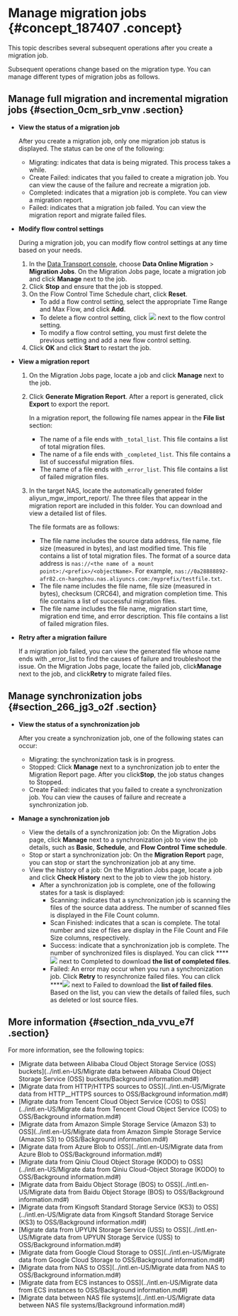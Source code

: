 # Manage migration jobs {#concept_187407 .concept}

This topic describes several subsequent operations after you create a migration job.

Subsequent operations change based on the migration type. You can manage different types of migration jobs as follows.

## Manage full migration and incremental migration jobs {#section_0cm_srb_vnw .section}

-   **View the status of a migration job** 

    After you create a migration job, only one migration job status is displayed. The status can be one of the following:

    -   Migrating: indicates that data is being migrated. This process takes a while.
    -   Create Failed: indicates that you failed to create a migration job. You can view the cause of the failure and recreate a migration job.
    -   Completed: indicates that a migration job is complete. You can view a migration report.
    -   Failed: indicates that a migration job failed. You can view the migration report and migrate failed files.
-   **Modify flow control settings** 

    During a migration job, you can modify flow control settings at any time based on your needs.

    1.  In the [Data Transport console](https://mgw.console.aliyun.com/#/job?_k=6w2hbo), choose **Data Online Migration** \> **Migration Jobs**. On the Migration Jobs page, locate a migration job and click **Manage** next to the job.
    2.  Click **Stop** and ensure that the job is stopped.
    3.  On the Flow Control Time Schedule chart, click **Reset**.
        -   To add a flow control setting, select the appropriate Time Range and Max Flow, and click **Add**.
        -   To delete a flow control setting, click ![](../DNHCS_MGW18101151/../DNhcs_mgw1888633/images/30945_en-US.png) next to the flow control setting.
        -   To modify a flow control setting, you must first delete the previous setting and add a new flow control setting.
    4.  Click **OK** and click **Start** to restart the job.
-   **View a migration report** 
    1.  On the Migration Jobs page, locate a job and click **Manage** next to the job.
    2.  Click **Generate Migration Report**. After a report is generated, click **Export** to export the report.

        In a migration report, the following file names appear in the **File list** section:

        -   The name of a file ends with `_total_list`. This file contains a list of total migration files.
        -   The name of a file ends with `_completed_list`. This file contains a list of successful migration files.
        -   The name of a file ends with `_error_list`. This file contains a list of failed migration files.
    3.  In the target NAS, locate the automatically generated folder aliyun\_mgw\_import\_report/. The three files that appear in the migration report are included in this folder. You can download and view a detailed list of files.

        The file formats are as follows:

        -   The file name includes the source data address, file name, file size \(measured in bytes\), and last modified time. This file contains a list of total migration files. The format of a source data address is `nas://<the name of a mount point>:/<prefix>/<objectName>`. For example, `nas://0a28888892-afr82.cn-hangzhou.nas.aliyuncs.com:/myprefix/testfile.txt`.
        -   The file name includes the file name, file size \(measured in bytes\), checksum \(CRC64\), and migration completion time. This file contains a list of successful migration files.
        -   The file name includes the file name, migration start time, migration end time, and error description. This file contains a list of failed migration files.
-   **Retry after a migration failure** 

    If a migration job failed, you can view the generated file whose name ends with \_error\_list to find the causes of failure and troubleshoot the issue. On the Migration Jobs page, locate the failed job, click**Manage** next to the job, and click**Retry** to migrate failed files.


## Manage synchronization jobs {#section_266_jg3_o2f .section}

-   **View the status of a synchronization job** 

    After you create a synchronization job, one of the following states can occur:

    -   Migrating: the synchronization task is in progress.
    -   Stopped: Click **Manage** next to a synchronization job to enter the Migration Report page. After you click**Stop**, the job status changes to Stopped.
    -   Create Failed: indicates that you failed to create a synchronization job. You can view the causes of failure and recreate a synchronization job.
-   **Manage a synchronization job** 
    -   View the details of a synchronization job: On the Migration Jobs page, click **Manage** next to a synchronization job to view the job details, such as **Basic**, **Schedule**, and **Flow Control Time schedule**.
    -   Stop or start a synchronization job: On the **Migration Report** page, you can stop or start the synchronization job at any time.
    -   View the history of a job: On the Migration Jobs page, locate a job and click **Check History** next to the job to view the job history.
        -   After a synchronization job is complete, one of the following states for a task is displayed:
            -   Scanning: indicates that a synchronization job is scanning the files of the source data address. The number of scanned files is displayed in the File Count column.
            -   Scan Finished: indicates that a scan is complete. The total number and size of files are display in the File Count and File Size columns, respectively.
            -   Success: indicate that a synchronization job is complete. The number of synchronized files is displayed. You can click ****![](../DNHCS_MGW18101164/../DNHCS_MGW18101150/images/33279_en-US.png) next to Completed to download **the list of completed files**.
            -   Failed: An error may occur when you run a synchronization job. Click **Retry** to resynchronize failed files. You can click ****![](../DNHCS_MGW18101164/../DNHCS_MGW18101150/images/33279_en-US.png) next to Failed to download the **list of failed files**. Based on the list, you can view the details of failed files, such as deleted or lost source files.

## More information {#section_nda_vvu_e7f .section}

For more information, see the following topics:

-   [Migrate data between Alibaba Cloud Object Storage Service \(OSS\) buckets](../intl.en-US/Migrate data between Alibaba Cloud Object Storage Service (OSS) buckets/Background information.md#)
-   [Migrate data from HTTP/HTTPS sources to OSS](../intl.en-US/Migrate data from HTTP__HTTPS sources to OSS/Background information.md#)
-   [Migrate data from Tencent Cloud Object Service \(COS\) to OSS](../intl.en-US/Migrate data from Tencent Cloud Object Service (COS) to OSS/Background information.md#)
-   [Migrate data from Amazon Simple Storage Service \(Amazon S3\) to OSS](../intl.en-US/Migrate data from Amazon Simple Storage Service (Amazon S3) to OSS/Background information.md#)
-   [Migrate data from Azure Blob to OSS](../intl.en-US/Migrate data from Azure Blob to OSS/Background information.md#)
-   [Migrate data from Qiniu Cloud Object Storage \(KODO\) to OSS](../intl.en-US/Migrate data from Qiniu Cloud-Object Storage (KODO) to OSS/Background information.md#)
-   [Migrate data from Baidu Object Storage \(BOS\) to OSS](../intl.en-US/Migrate data from Baidu Object Storage (BOS) to OSS/Background information.md#)
-   [Migrate data from Kingsoft Standard Storage Service \(KS3\) to OSS](../intl.en-US/Migrate data from Kingsoft Standard Storage Service (KS3) to OSS/Background information.md#)
-   [Migrate data from UPYUN Storage Service \(USS\) to OSS](../intl.en-US/Migrate data from UPYUN Storage Service (USS) to OSS/Background information.md#)
-   [Migrate data from Google Cloud Storage to OSS](../intl.en-US/Migrate data from Google Cloud Storage to OSS/Background information.md#)
-   [Migrate data from NAS to OSS](../intl.en-US/Migrate data from NAS to OSS/Background information.md#)
-   [Migrate data from ECS instances to OSS](../intl.en-US/Migrate data from ECS instances to OSS/Background information.md#)
-   [Migrate data between NAS file systems](../intl.en-US/Migrate data between NAS file systems/Background information.md#)

